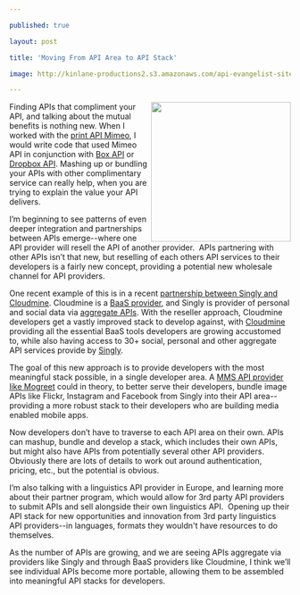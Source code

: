 ---
published: true
layout: post
title: 'Moving From API Area to API Stack'
image: http://kinlane-productions2.s3.amazonaws.com/api-evangelist-site/blog/API-Stack-Colored.png
---

<p><img src="https://s3.amazonaws.com/kinlane-productions2/api-stack/API-Stack-Colored.png" alt="" width="250" align="right" />
<p>Finding APIs that compliment your API, and talking about the mutual benefits is nothing new.  When I worked with the <a href="http://mimeo.com">print API Mimeo</a>, I would write code that used Mimeo API in conjunction with <a title="Box API" href="http://developer.mimeo.com/blog/blog_detail.php?ID=91">Box API</a> or <a href="http://developer.mimeo.com/blog/blog_detail.php?ID=223">Dropbox API</a>.  Mashing up or bundling your APIs with other complimentary service can really help, when you are trying to explain the value your API delivers.
<p>I&rsquo;m beginning to see patterns of even deeper integration and partnerships between APIs emerge--where one API provider will resell the API of another provider. &nbsp;APIs partnering with other APIs isn&rsquo;t that new, but reselling of each others API services to their developers is a fairly new concept, providing a potential new wholesale channel for API providers.
<p>One recent example of this is in a recent <a title="partnership between Singly and Cloudmine" href="http://blog.singly.com/2012/11/12/teaming-up-with-cloudmine-for-backend-superpowers/">partnership between Singly and Cloudmine</a>.  Cloudmine is a <a title="BaaS Provider" href="/trends/baas.php">BaaS provider</a>, and Singly is provider of personal and social data via <a title="aggregate APIs" href="/trends/aggregation.php">aggregate APIs</a>. With the reseller approach, Cloudmine developers get a vastly improved stack to develop against, with <a href="https://cloudmine.me/">Cloudmine</a> providing all the essential BaaS tools developers are growing accustomed to, while also having access to 30+ social, personal and other aggregate API services provide by <a title="Singly" href="http://singly.com">Singly</a>.
<p>The goal of this new approach is to provide developers with the most meaningful stack possible, in a single developer area.   A <a href="http://www.mogreet.com/">MMS API provider like Mogreet</a> could in theory, to better serve their developers, bundle image APIs like Flickr, Instagram and Facebook from Singly into their API area--providing a more robust stack to their developers who are building media enabled mobile apps.
<p>Now developers don&rsquo;t have to traverse to each API area on their own.  APIs can mashup, bundle and develop a stack, which includes their own APIs, but might also have APIs from potentially several other API providers. &nbsp; Obviously there are lots of details to work out around authentication, pricing, etc., but the potential is obvious.
<p>I&rsquo;m also talking with a linguistics API provider in Europe, and learning more about their partner program, which would allow for 3rd party API providers to submit APIs and sell alongside their own linguistics API. &nbsp;Opening up their API stack for new opportunities and innovation from 3rd party linguistics API providers--in languages, formats they wouldn't have resources to do themselves.
<p>As the number of APIs are growing, and we are seeing APIs aggregate via providers like Singly and through BaaS providers like Cloudmine, I think we&rsquo;ll see individual APIs become more portable, allowing them to be assembled into meaningful API stacks for developers. &nbsp;

